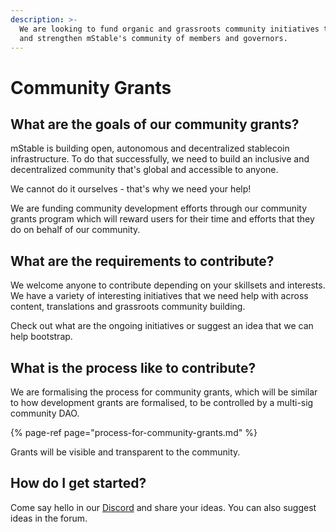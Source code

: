 ```yaml
---
description: >-
  We are looking to fund organic and grassroots community initiatives to build
  and strengthen mStable's community of members and governors.
---
```


# Community Grants

## What are the goals of our community grants?

mStable is building open, autonomous and decentralized stablecoin infrastructure. To do that successfully, we need to build an inclusive and decentralized community that's global and accessible to anyone.

We cannot do it ourselves - that's why we need your help!

We are funding community development efforts through our community grants program which will reward users for their time and efforts that they do on behalf of our community.

## What are the requirements to contribute?

We welcome anyone to contribute depending on your skillsets and interests. We have a variety of interesting initiatives that we need help with across content, translations and grassroots community building.

Check out what are the ongoing initiatives or suggest an idea that we can help bootstrap.

## What is the process like to contribute?

We are formalising the process for community grants, which will be similar to how development grants are formalised, to be controlled by a multi-sig community DAO.

{% page-ref page="process-for-community-grants.md" %}

Grants will be visible and transparent to the community.

## How do I get started?

Come say hello in our [Discor​​d](https://discord.com/invite/pgCVG7e) and share your ideas. You can also suggest ideas in the forum.

